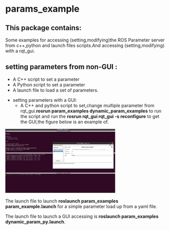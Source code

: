 # params_example

## This package contains:
Some examples for accessing (setting,modifying)the ROS Parameter server from c++,python and launch files scripts.And accessing (setting,modifying) with a rqt_gui.

## setting parameters from non-GUI :

- A C++ script to set a parameter
- A Python script to set a parameter
- A launch file to load a set of parameters.
* setting parameters with a GUI:
    - A C++ and python script to set,change multiple parameter from rqt_gui.**rosrun param_examples dynamic_param_examples** to run the script and run the **rosrun rqt_gui rqt_gui -s reconfigure** to get the GUI,the figure below is an example of.</br>
<img src="gui.png" height="200"/>

The launch file to launch **roslaunch param_examples param_example.launch** for a simple parameter load up from a yaml file.

The launch file to launch a GUI accessing is **roslaunch param_examples dynamic_param_py.launch**.

